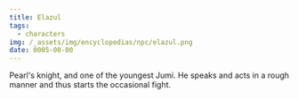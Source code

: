 ```yaml
---
title: Elazul
tags:
  - characters
img: /_assets/img/encyclopedias/npc/elazul.png
date: 0005-00-00
---
```

Pearl's knight, and one of the youngest Jumi. He speaks and acts in a rough manner and thus starts the occasional fight.